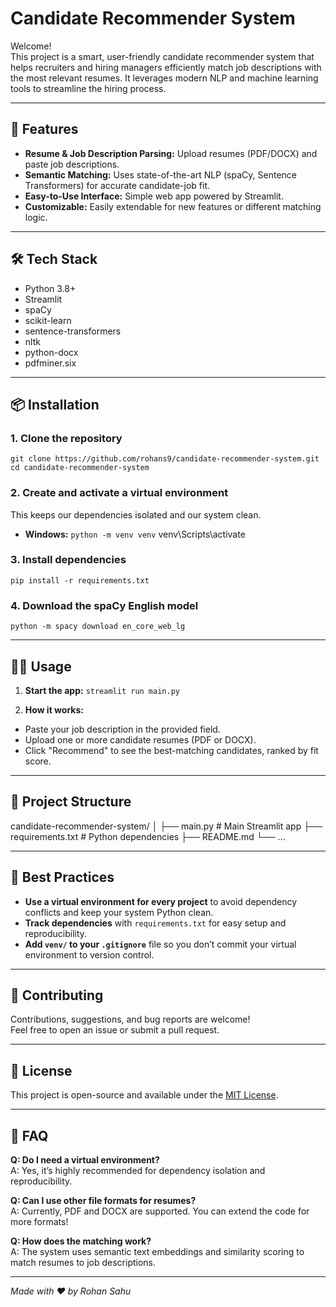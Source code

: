 # Candidate Recommender System

Welcome!  
This project is a smart, user-friendly candidate recommender system that helps recruiters and hiring managers efficiently match job descriptions with the most relevant resumes. It leverages modern NLP and machine learning tools to streamline the hiring process.

---

## 🚀 Features

- **Resume & Job Description Parsing:** Upload resumes (PDF/DOCX) and paste job descriptions.
- **Semantic Matching:** Uses state-of-the-art NLP (spaCy, Sentence Transformers) for accurate candidate-job fit.
- **Easy-to-Use Interface:** Simple web app powered by Streamlit.
- **Customizable:** Easily extendable for new features or different matching logic.

---

## 🛠️ Tech Stack

- Python 3.8+
- Streamlit
- spaCy
- scikit-learn
- sentence-transformers
- nltk
- python-docx
- pdfminer.six

---

## 📦 Installation

### 1. **Clone the repository**
```git clone https://github.com/rohans9/candidate-recommender-system.git```
```cd candidate-recommender-system```

### 2. **Create and activate a virtual environment**  
This keeps our dependencies isolated and our system clean.

- **Windows:**
```python -m venv venv```
venv\Scripts\activate

### 3. **Install dependencies**
```pip install -r requirements.txt```

### 4. **Download the spaCy English model**
```python -m spacy download en_core_web_lg```


---

## 🏃‍♂️ Usage

1. **Start the app:**
```streamlit run main.py```


2. **How it works:**
- Paste your job description in the provided field.
- Upload one or more candidate resumes (PDF or DOCX).
- Click "Recommend" to see the best-matching candidates, ranked by fit score.

---

## 📁 Project Structure

candidate-recommender-system/
│
├── main.py # Main Streamlit app
├── requirements.txt # Python dependencies
├── README.md
└── ... 


---

## 🧹 Best Practices

- **Use a virtual environment for every project** to avoid dependency conflicts and keep your system Python clean.
- **Track dependencies** with `requirements.txt` for easy setup and reproducibility.
- **Add `venv/` to your `.gitignore`** file so you don’t commit your virtual environment to version control.

---

## 🤝 Contributing

Contributions, suggestions, and bug reports are welcome!  
Feel free to open an issue or submit a pull request.

---

## 📄 License

This project is open-source  and available under the [MIT License](LICENSE).

---

## 🙋 FAQ

**Q: Do I need a virtual environment?**  
A: Yes, it’s highly recommended for dependency isolation and reproducibility.

**Q: Can I use other file formats for resumes?**  
A: Currently, PDF and DOCX are supported. You can extend the code for more formats!

**Q: How does the matching work?**  
A: The system uses semantic text embeddings and similarity scoring to match resumes to job descriptions.

---

*Made with ❤️ by Rohan Sahu*

